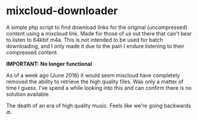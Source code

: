 mixcloud-downloader
===================

A simple php script to find download links for the original (uncompressed) content using a mixcloud link. Made for those of us out there that can't bear to listen to 64kbit m4a. This is not intended to be used for batch downloading, and I only made it due to the pain I endure listening to their compressed content.

**IMPORTANT: No longer functional**

As of a week ago (June 2016) it would seem mixcloud have completely removed the ability to retrieve the high quality files. Was only a matter of time I guess. I've spend a while looking into this and can confirm there is no solution available.

The death of an era of high quality music. Feels like we're going backwards :back:.
